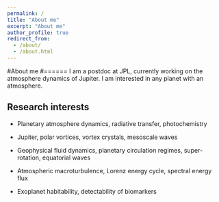 ```yaml
---
permalink: /
title: "About me"
excerpt: "About me"
author_profile: true
redirect_from: 
  - /about/
  - /about.html
---
```


#About me
#======
I am a postdoc at JPL, currently working on the atmosphere dynamics of Jupiter. I am interested in any planet with an atmosphere.

Research interests
------
* Planetary atmosphere dynamics, radiative transfer, photochemistry

* Jupiter, polar vortices, vortex crystals, mesoscale waves

* Geophysical fluid dynamics, planetary circulation regimes, super-rotation, equatorial waves

* Atmospheric macroturbulence, Lorenz energy cycle, spectral energy flux

* Exoplanet habitability, detectability of biomarkers

